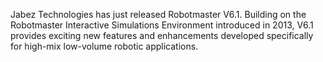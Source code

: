 Jabez Technologies has just released Robotmaster V6.1.  Building on the Robotmaster Interactive Simulations Environment introduced in 2013, V6.1 provides exciting new features and enhancements developed specifically for high-mix low-volume robotic applications.